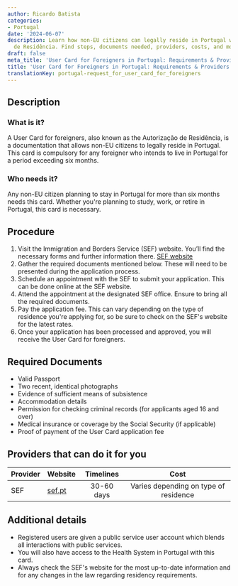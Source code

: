 ```yaml
---
author: Ricardo Batista
categories:
- Portugal
date: '2024-06-07'
description: Learn how non-EU citizens can legally reside in Portugal with the Autorização
  de Residência. Find steps, documents needed, providers, costs, and more details.
draft: false
meta_title: 'User Card for Foreigners in Portugal: Requirements & Providers'
title: 'User Card for Foreigners in Portugal: Requirements & Providers'
translationKey: portugal-request_for_user_card_for_foreigners
---
```



## Description
### What is it?
A User Card for foreigners, also known as the Autorização de Residência, is a documentation that allows non-EU citizens to legally reside in Portugal. This card is compulsory for any foreigner who intends to live in Portugal for a period exceeding six months.

### Who needs it?
Any non-EU citizen planning to stay in Portugal for more than six months needs this card. Whether you're planning to study, work, or retire in Portugal, this card is necessary.

## Procedure

1. Visit the Immigration and Borders Service (SEF) website. You’ll find the necessary forms and further information there. [SEF website](https://www.sef.pt)
2. Gather the required documents mentioned below. These will need to be presented during the application process.
3. Schedule an appointment with the SEF to submit your application. This can be done online at the SEF website.
4. Attend the appointment at the designated SEF office. Ensure to bring all the required documents.
5. Pay the application fee. This can vary depending on the type of residence you're applying for, so be sure to check on the SEF's website for the latest rates.
6. Once your application has been processed and approved, you will receive the User Card for foreigners.

## Required Documents

- Valid Passport
- Two recent, identical photographs
- Evidence of sufficient means of subsistence
- Accommodation details
- Permission for checking criminal records (for applicants aged 16 and over)
- Medical insurance or coverage by the Social Security (if applicable)
- Proof of payment of the User Card application fee

## Providers that can do it for you

| Provider        |     Website     |     Timelines    |       Cost      |
| --------------- | --------------- |  :-------------: | :-------------: |
| SEF      |  [sef.pt](https://www.sef.pt/)       |      30-60 days      |        Varies depending on type of residence       |

## Additional details
- Registered users are given a public service user account which blends all interactions with public services.
- You will also have access to the Health System in Portugal with this card. 
- Always check the SEF's website for the most up-to-date information and for any changes in the law regarding residency requirements.